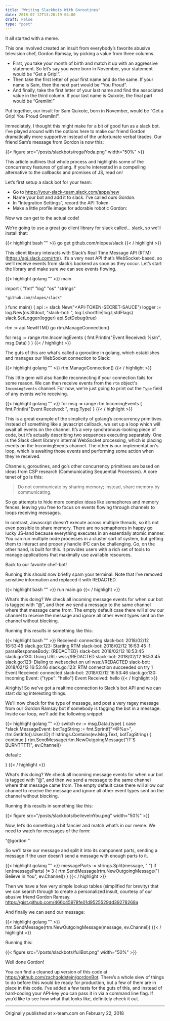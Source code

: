 ```yaml
---
title: "Writing Slackbots With Goroutines"
date: 2018-07-12T13:20:19-04:00
draft: False
type: "post"
---
```


It all started with a meme.

This one involved created an insult from everybody’s favorite abusive television chef, Gordon Ramsay, by picking a value from three columns.

- First, you take your month of birth and match it up with an aggressive statement. So let’s say you were born in November, your statement would be “Get a Grip!”.
- Then take the first letter of your first name and do the same. If your name is Sam, then the next part would be “You Proud”.
- And finally, take the first letter of your last name and find the associated value in the third column. If your last name is Quixote, the final part would be “Gremlin!”

Put together, our insult for Sam Quixote, born in November, would be “Get a Grip! You Proud Gremlin!”.

Immediately, I thought this might make for a bit of good fun as a slack bot. I’ve played around with the options here to make our friend Gordon dramatically more supportive instead of the unfortunate verbal tirades. Our friend Sam’s message from Gordon is now this:

{{< figure src="/posts/slackbots/regalYoda.png" width="50%" >}}

This article outlines that whole process and highlights some of the concurrency features of golang. If you’re interested in a compelling alternative to the callbacks and promises of JS, read on!

Let’s first setup a slack bot for your team:

- Go to https://your-slack-team.slack.com/apps/new
- Name your bot and add it to slack. I’ve called ours Gordon.
- In “Integration Settings”, record the API Token.
- Make a little profile image for adorable robotic Gordon:

Now we can get to the actual code!

We’re going to use a great go client library for slack called… slack, so we’ll install that:

{{< highlight bash "" >}}
go get github.com/nlopes/slack
{{< / highlight >}}

This client library interacts with Slack’s Real Time Message API (RTM) (https://api.slack.com/rtm). It’s a very neat API that’s WebSocket-based, so we’ll receive events from slack’s backend as soon as they occur. Let’s start the library and make sure we can see events flowing.

{{< highlight golang "" >}}
main

import (
    "fmt"
    "log"
    "os"
    "strings"

    "github.com/nlopes/slack"
)
func main() {
  api := slack.New("<API-TOKEN-SECRET-SAUCE")
  logger := log.New(os.Stdout, "slack-bot: ", log.Lshortfile|log.LstdFlags)
  slack.SetLogger(logger)
  api.SetDebug(true)

  rtm := api.NewRTM()
  go rtm.ManageConnection()

  for msg := range rtm.IncomingEvents {
        fmt.Println("Event Received: %s\n", msg.Data)
  }
}
{{< / highlight >}}

The guts of this are what’s called a goroutine in golang, which establishes and manages our WebSocket connection to Slack:

{{< highlight golang "" >}}
rtm.ManageConnection()
{{< / highlight >}}

This little gem will also handle reconnecting if your connection fails for some reason.
We can then receive events from the `rtm` object's `IncomingEvents` channel. For now, we're just going to print out the `Type` field of any events we're receiving.

{{< highlight golang "" >}}
for msg := range rtm.IncomingEvents {
  fmt.Println("Event Received: ", msg.Type)
}
{{< / highlight >}}

This is a great example of the simplicity of golang’s concurrency primitives. Instead of something like a javascript callback, we set up a loop which will await all events on the channel. It’s a very synchronous-looking piece of code, but it’s actually describing two sequences executing separately. One is the Slack client library’s internal WebSocket processing, which is placing events on the IncomingEvents channel. The other is our implementation's loop, which is awaiting those events and performing some action when they're received.

Channels, goroutines, and go’s other concurrency primitives are based on ideas from CSP research (Communicating Sequential Processes). A core tenet of go is this:

> Do not communicate by sharing memory; instead, share memory by communicating.

So go attempts to hide more complex ideas like semaphores and memory fences, leaving you free to focus on events flowing through channels to loops receiving messages.

In contrast, Javascript doesn’t execute across multiple threads, so it’s not even possible to share memory. There are no semaphores in happy go lucky JS-land because everything executes in an essentially atomic manner. You can run multiple node processes in a cluster sort of system, but getting them to interact and properly handle IPC can be challenging. Go, on the other hand, is built for this. It provides users with a rich set of tools to manage applications that maximally use available resources.

Back to our favorite chef-bot!

Running this should now briefly spam your terminal. Note that I’ve removed sensitive information and replaced it with REDACTED.

{{< highlight bash "" >}}
run main.go
{{< / highlight >}}

What’s this doing? We check all incoming message events for when our bot is tagged with “@”, and then we send a message to the same channel where that message came from. The empty default case there will allow our channel to receive the message and ignore all other event types sent on the channel without blocking.

Running this results in something like this:

{{< highlight bash "" >}}
Received:  connecting
slack-bot: 2018/02/12 16:53:45 slack.go:123: Starting RTM
slack-bot: 2018/02/12 16:53:45 <autogenerated>:1: parseResponseBody: {REDACTED}
slack-bot: 2018/02/12 16:53:45 slack.go:130: Using URL: wss://REDACTED
slack-bot: 2018/02/12 16:53:45 slack.go:123: Dialing to websocket on url wss://REDACTED
slack-bot: 2018/02/12 16:53:46 slack.go:123: RTM connection succeeded on try 1
Event Received:  connected
slack-bot: 2018/02/12 16:53:46 slack.go:130: Incoming Event: {"type": "hello"}
Event Received:  hello
{{< / highlight >}}

Alrighty! So we've got a realtime connection to Slack's bot API and we can start doing interesting things.

We'll now check for the type of message, and post a very ragey message from our Gordon Ramsay bot if somebody is tagging the bot in a message. Inside our loop, we'll add the following snippet:

{{< highlight golang "" >}}
switch ev := msg.Data.(type) {
case *slack.MessageEvent:
  botTagString := fmt.Sprintf("<@%s>", rtm.GetInfo().User.ID)
  if !strings.Contains(ev.Msg.Text, botTagString) {
    continue
  }
  rtm.SendMessage(rtm.NewOutgoingMessage("IT'S BURNTTTT!", ev.Channel))

default:

}
{{< / highlight >}}

What’s this doing? We check all incoming message events for when our bot is tagged with “@”, and then we send a message to the same channel where that message came from. The empty default case there will allow our channel to receive the message and ignore all other event types sent on the channel without blocking.

Running this results in something like this:

{{< figure src="/posts/slackbots/believeInYou.png" width="50%" >}}

Now, let’s do something a bit fancier and match what’s in our meme. We need to watch for messages of the form:

“@gordon “

So we’ll take our message and split it into its component parts, sending a message if the user doesn’t send a message with enough parts to it.

{{< highlight golang "" >}}
messageParts := strings.Split(message, " ")
if len(messageParts) != 3 {
    rtm.SendMessage(rtm.NewOutgoingMessage("I Believe in You", ev.Channel))
}
{{< / highlight >}}

Then we have a few very simple lookup tables (simplified for brevity) that we can search through to create a personalized insult, courtesy of our abusive friend Gordon Ramsay. https://gist.github.com/466c45978fe01d9525529dd39278268a

And finally we can send our message:

{{< highlight golang "" >}}
rtm.SendMessage(rtm.NewOutgoingMessage(message, ev.Channel))
{{< / highlight >}}

Running this:

{{< figure src="/posts/slackbots/fullBot.png" width="50%" >}}

Well done Gordon!

You can find a cleaned up version of this code at https://github.com/zachgoldstein/gordonBot. There’s a whole slew of things to do before this would be ready for production, but a few of them are in place in this code. I’ve added a few tests for the guts of this, and instead of hard-coding your API-key you can pass it in via a command line flag. If you’d like to see how what that looks like, definitely check it out.

---

Originally published at x-team.com on February 22, 2018